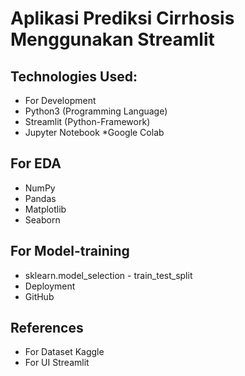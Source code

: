 # Aplikasi Prediksi Cirrhosis Menggunakan Streamlit
## Technologies Used:
* For Development
* Python3 (Programming Language)
* Streamlit (Python-Framework)
* Jupyter Notebook
*Google Colab
## For EDA
* NumPy
* Pandas
* Matplotlib
* Seaborn
## For Model-training
* sklearn.model_selection - train_test_split
* Deployment
* GitHub
## References
* For Dataset Kaggle
* For UI Streamlit

